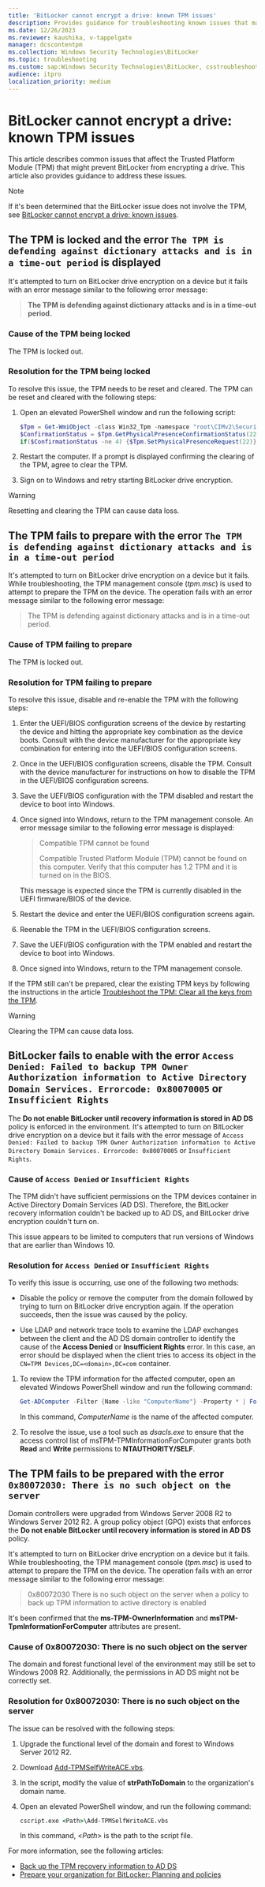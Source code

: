 ```yaml
---
title: 'BitLocker cannot encrypt a drive: known TPM issues'
description: Provides guidance for troubleshooting known issues that may prevent BitLocker Drive Encryption from encrypting a drive, and that you can attribute to the TPM.
ms.date: 12/26/2023
ms.reviewer: kaushika, v-tappelgate
manager: dcscontentpm
ms.collection: Windows Security Technologies\BitLocker
ms.topic: troubleshooting
ms.custom: sap:Windows Security Technologies\BitLocker, csstroubleshoot
audience: itpro
localization_priority: medium
---
```

# BitLocker cannot encrypt a drive: known TPM issues

This article describes common issues that affect the Trusted Platform Module (TPM) that might prevent BitLocker from encrypting a drive. This article also provides guidance to address these issues.

> [!NOTE]
> If it's been determined that the BitLocker issue does not involve the TPM, see [BitLocker cannot encrypt a drive: known issues](bitlocker-cannot-encrypt-a-drive-known-issues.md).

## The TPM is locked and the error `The TPM is defending against dictionary attacks and is in a time-out period` is displayed

It's attempted to turn on BitLocker drive encryption on a device but it fails with an error message similar to the following error message:

> **The TPM is defending against dictionary attacks and is in a time-out period.**

### Cause of the TPM being locked

The TPM is locked out.

### Resolution for the TPM being locked

To resolve this issue, the TPM needs to be reset and cleared. The TPM can be reset and cleared with the following steps:

1. Open an elevated PowerShell window and run the following script:

   ```powershell
   $Tpm = Get-WmiObject -class Win32_Tpm -namespace "root\CIMv2\Security\MicrosoftTpm"
   $ConfirmationStatus = $Tpm.GetPhysicalPresenceConfirmationStatus(22).ConfirmationStatus
   if($ConfirmationStatus -ne 4) {$Tpm.SetPhysicalPresenceRequest(22)}
   ```

2. Restart the computer. If a prompt is displayed confirming the clearing of the TPM, agree to clear the TPM.

3. Sign on to Windows and retry starting BitLocker drive encryption.

> [!WARNING]
> Resetting and clearing the TPM can cause data loss.

## The TPM fails to prepare with the error `The TPM is defending against dictionary attacks and is in a time-out period`

It's attempted to turn on BitLocker drive encryption on a device but it fails. While troubleshooting, the TPM management console (*tpm.msc*) is used to attempt to prepare the TPM on the device. The operation fails with an error message similar to the following error message:

> The TPM is defending against dictionary attacks and is in a time-out period.

### Cause of TPM failing to prepare

The TPM is locked out.

### Resolution for TPM failing to prepare

To resolve this issue, disable and re-enable the TPM with the following steps:

1. Enter the UEFI/BIOS configuration screens of the device by restarting the device and hitting the appropriate key combination as the device boots. Consult with the device manufacturer for the appropriate key combination for entering into the UEFI/BIOS configuration screens.

2. Once in the UEFI/BIOS configuration screens, disable the TPM. Consult with the device manufacturer for instructions on how to disable the TPM in the UEFI/BIOS configuration screens.

3. Save the UEFI/BIOS configuration with the TPM disabled and restart the device to boot into Windows.

4. Once signed into Windows, return to the TPM management console. An error message similar to the following error message is displayed:

   > Compatible TPM cannot be found
   >
   > Compatible Trusted Platform Module (TPM) cannot be found on this computer. Verify that this computer has 1.2 TPM and it is turned on in the BIOS.

   This message is expected since the TPM is currently disabled in the UEFI firmware/BIOS of the device.

5. Restart the device and enter the UEFI/BIOS configuration screens again.

6. Reenable the TPM in the UEFI/BIOS configuration screens.

7. Save the UEFI/BIOS configuration with the TPM enabled and restart the device to boot into Windows.

8. Once signed into Windows, return to the TPM management console.

If the TPM still can't be prepared, clear the existing TPM keys by following the instructions in the article [Troubleshoot the TPM: Clear all the keys from the TPM](/windows/security/information-protection/tpm/initialize-and-configure-ownership-of-the-tpm#clear-all-the-keys-from-the-tpm).

> [!WARNING]
> Clearing the TPM can cause data loss.

## BitLocker fails to enable with the error `Access Denied: Failed to backup TPM Owner Authorization information to Active Directory Domain Services. Errorcode: 0x80070005` or `Insufficient Rights`

The **Do not enable BitLocker until recovery information is stored in AD DS** policy is enforced in the environment. It's attempted to turn on BitLocker drive encryption on a device but it fails with the error message of `Access Denied: Failed to backup TPM Owner Authorization information to Active Directory Domain Services. Errorcode: 0x80070005` or `Insufficient Rights`.

### Cause of `Access Denied` or `Insufficient Rights`

The TPM didn't have sufficient permissions on the TPM devices container in Active Directory Domain Services (AD DS). Therefore, the BitLocker recovery information couldn't be backed up to AD DS, and BitLocker drive encryption couldn't turn on.

This issue appears to be limited to computers that run versions of Windows that are earlier than Windows 10.

### Resolution for `Access Denied` or `Insufficient Rights`

To verify this issue is occurring, use one of the following two methods:

- Disable the policy or remove the computer from the domain followed by trying to turn on BitLocker drive encryption again. If the operation succeeds, then the issue was caused by the policy.

- Use LDAP and network trace tools to examine the LDAP exchanges between the client and the AD DS domain controller to identify the cause of the **Access Denied** or **Insufficient Rights** error. In this case, an error should be displayed when the client tries to access its object in the `CN=TPM Devices,DC=<domain>,DC=com` container.

1. To review the TPM information for the affected computer, open an elevated Windows PowerShell window and run the following command:

   ```powershell
   Get-ADComputer -Filter {Name -like "ComputerName"} -Property * | Format-Table name,msTPM-TPMInformationForComputer
   ```

   In this command, *ComputerName* is the name of the affected computer.

2. To resolve the issue, use a tool such as *dsacls.exe* to ensure that the access control list of msTPM-TPMInformationForComputer grants both **Read** and **Write** permissions to **NTAUTHORITY/SELF**.

## The TPM fails to be prepared with the error `0x80072030: There is no such object on the server`

Domain controllers were upgraded from Windows Server 2008 R2 to Windows Server 2012 R2. A group policy object (GPO) exists that enforces the **Do not enable BitLocker until recovery information is stored in AD DS** policy.  

It's attempted to turn on BitLocker drive encryption on a device but it fails. While troubleshooting, the TPM management console (*tpm.msc*) is used to attempt to prepare the TPM on the device. The operation fails with an error message similar to the following error message:

> 0x80072030 There is no such object on the server when a policy to back up TPM information to active directory is enabled

It's been confirmed that the **ms-TPM-OwnerInformation** and **msTPM-TpmInformationForComputer** attributes are present.

### Cause of 0x80072030: There is no such object on the server

The domain and forest functional level of the environment may still be set to Windows 2008 R2. Additionally, the permissions in AD DS might not be correctly set.

### Resolution for 0x80072030: There is no such object on the server

The issue can be resolved with the following steps:

1. Upgrade the functional level of the domain and forest to Windows Server 2012 R2.

2. Download [Add-TPMSelfWriteACE.vbs](/samples/browse/?redirectedfrom=TechNet-Gallery).

3. In the script, modify the value of **strPathToDomain** to the organization's domain name.

4. Open an elevated PowerShell window, and run the following command:

   ```cmd
   cscript.exe <Path>\Add-TPMSelfWriteACE.vbs
   ```

   In this command, \<*Path*> is the path to the script file.

For more information, see the following articles:

- [Back up the TPM recovery information to AD DS](/windows/security/information-protection/tpm/backup-tpm-recovery-information-to-ad-ds)
- [Prepare your organization for BitLocker: Planning and policies](/windows/security/operating-system-security/data-protection/bitlocker/planning-guide)
